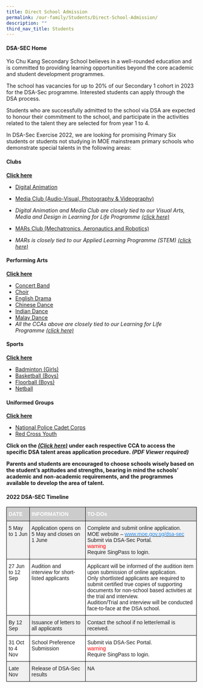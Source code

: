 ```yaml
---
title: Direct School Admission
permalink: /our-family/Students/Direct-School-Admission/
description: ""
third_nav_title: Students
---
```

#### **DSA-SEC Home**

Yio Chu Kang Secondary School believes in a well-rounded education and is committed to providing learning opportunities beyond the core academic and student development programmes.

The school has vacancies for up to 20% of our Secondary 1 cohort in 2023 for the DSA-Sec programme. Interested students can apply through the DSA process.

Students who are successfully admitted to the school via DSA are expected to honour their commitment to the school, and participate in the activities related to the talent they are selected for from year 1 to 4.

In DSA-Sec Exercise 2022, we are looking for promising Primary Six students or students not studying in MOE mainstream primary schools who demonstrate special talents in the following areas:

#### **Clubs**
**[Click here](/files/Students/Direct%20School%20Admission/2%20DIRECT%20SCHOOL%20ADMISSION%20for%20CLUBS.pdf)**
*   [Digital Animation](https://yiochukangsec-moe-edu-sg-admin.cwp.sg/our-curriculum/non-academic-programmes/co-curricular-activities/clubs/digital-animation-club)
*   [Media Club (Audio-Visual, Photography & Videography)](https://yiochukangsec-moe-edu-sg-admin.cwp.sg/our-curriculum/non-academic-programmes/co-curricular-activities/clubs/media-club-audio-visual-photography-n-videography)
*   _Digital Animation and Media Club are closely tied to our Visual Arts, Media and Design in Learning for Life Programme [(click here)](https://yiochukangsec.moe.edu.sg/our-curriculum/distinctive-programmes/learning-for-life-programme)_
    
*   [MARs Club (Mechatronics, Aeronautics and Robotics)](https://yiochukangsec-moe-edu-sg-admin.cwp.sg/our-curriculum/non-academic-programmes/co-curricular-activities/clubs/mars-club-mechatronics-aeronautics-and-robotics)
*   _MARs is closely tied to our Applied Learning Programme (STEM) [(click here)](https://yiochukangsec.moe.edu.sg/our-curriculum/distinctive-programmes/applied-learning-programme)_

#### **Performing Arts**
**[Click here](/files/Students/Direct%20School%20Admission/3%20DIRECT%20SCHOOL%20ADMISSION%20%20FOR%20Performing%20Arts.pdf)**

*   [Concert Band](https://yiochukangsec.moe.edu.sg/our-curriculum/non-academic-programmes/co-curricular-activities/performing-arts/concert-band)
*   [Choir](https://yiochukangsec.moe.edu.sg/our-curriculum/non-academic-programmes/co-curricular-activities/performing-arts/choir)
*   [English Drama](https://yiochukangsec.moe.edu.sg/our-curriculum/non-academic-programmes/co-curricular-activities/performing-arts/english-drama)
*   [Chinese Dance](https://yiochukangsec.moe.edu.sg/our-curriculum/non-academic-programmes/co-curricular-activities/performing-arts/chinese-dance)
*   [Indian Dance](https://yiochukangsec.moe.edu.sg/our-curriculum/non-academic-programmes/co-curricular-activities/performing-arts/indian-dance)
*   [Malay Dance](https://yiochukangsec.moe.edu.sg/our-curriculum/non-academic-programmes/co-curricular-activities/performing-arts/malay-dance)
*   _All the CCAs above are closely tied to our Learning for Life Programme [(click here)](https://yiochukangsec.moe.edu.sg/our-curriculum/distinctive-programmes/learning-for-life-programme)_

#### **Sports**
**[Click here](/files/Students/Direct%20School%20Admission/4%20DIRECT%20SCHOOL%20ADMISSION%20for%20SPORTS.pdf)**
*   [Badminton (Girls)](https://yiochukangsec.moe.edu.sg/our-curriculum/non-academic-programmes/co-curricular-activities/physical-sports/badminton-boys-n-girls)
*   [Basketball (Boys)](https://yiochukangsec.moe.edu.sg/our-curriculum/non-academic-programmes/co-curricular-activities/physical-sports/basketball-boys)
*   [Floorball (Boys)](https://yiochukangsec.moe.edu.sg/our-curriculum/non-academic-programmes/co-curricular-activities/physical-sports/floorball-boys)
*   [Netball](https://yiochukangsec.moe.edu.sg/our-curriculum/non-academic-programmes/co-curricular-activities/physical-sports/netball)

#### **Uniformed Groups**
**[Click here](/files/Students/Direct%20School%20Admission/5%20DIRECT%20SCHOOL%20ADMISSION%20for%20UGs.pdf)**
*   [National Police Cadet Corps](https://yiochukangsec.moe.edu.sg/our-curriculum/non-academic-programmes/co-curricular-activities/uniformed-groups/npcc)
*   [Red Cross Youth](https://yiochukangsec.moe.edu.sg/our-curriculum/non-academic-programmes/co-curricular-activities/uniformed-groups/red-cross-youth)

**Click on the _[(Click here)](https://yiochukangsec.moe.edu.sg/our-family/students/direct-school-admission#)_ under each respective CCA to access the specific DSA talent areas application procedure. _(PDF Viewer required)_**

**Parents and students are encouraged to choose schools wisely based on the student’s aptitudes and strengths, bearing in mind the schools’ academic and non-academic requirements, and the programmes available to develop the area of talent.**

#### **2022 DSA-SEC Timeline**

<style type="text/css">
.tg  {border-collapse:collapse;border-spacing:0;}
.tg td{border-color:black;border-style:solid;border-width:1px;font-family:Arial, sans-serif;font-size:14px;
  overflow:hidden;padding:10px 5px;word-break:normal;}
.tg th{border-color:black;border-style:solid;border-width:1px;font-family:Arial, sans-serif;font-size:14px;
  font-weight:normal;overflow:hidden;padding:10px 5px;word-break:normal;}
.tg .tg-moqs{background-color:#CCC;color:#FFF;font-weight:bold;text-align:left;vertical-align:top}
.tg .tg-jikt{background-color:#F1F1F1;text-align:left;vertical-align:top}
.tg .tg-ktyi{background-color:#FFF;text-align:left;vertical-align:top}
</style>
<table class="tg">
<thead>
  <tr>
    <th class="tg-moqs">DATE</th>
    <th class="tg-moqs">INFORMATION</th>
    <th class="tg-moqs">TO-DOs</th>
  </tr>
</thead>
<tbody>
  <tr>
    <td class="tg-jikt">5 May to 1 Jun</td>
    <td class="tg-jikt">Application opens on 5 May and closes on 1 June</td>
    <td class="tg-jikt">Complete and submit online application.<br>MOE website – <a href="https://www.moe.gov.sg/secondary/dsa"><span style="text-decoration:none;color:#1E87F0;background-color:transparent">www.moe.gov.sg/dsa-sec</span></a><br>Submit via DSA-Sec Portal.<br><span style="font-weight:normal;font-style:normal;color:red">warning</span><br>Require SingPass to login.</td>
  </tr>
  <tr>
    <td class="tg-ktyi">27 Jun to 12 Sep</td>
    <td class="tg-ktyi">Audition and interview for short-listed applicants</td>
    <td class="tg-ktyi">Applicant will be informed of the audition item upon submission of online application.<br>Only shortlisted applicants are required to submit certified true copies of supporting documents for non-school based activities at the trial and interview.<br>Audition/Trial and interview will be conducted face-to-face at the DSA school.</td>
  </tr>
  <tr>
    <td class="tg-jikt">By 12 Sep</td>
    <td class="tg-jikt">Issuance of letters to all applicants</td>
    <td class="tg-jikt">Contact the school if no letter/email is received.</td>
  </tr>
  <tr>
    <td class="tg-ktyi">31 Oct to 4 Nov</td>
    <td class="tg-ktyi">School Preference Submission</td>
    <td class="tg-ktyi">Submit via DSA-Sec Portal.<br><span style="font-weight:normal;font-style:normal;color:red">warning</span><br>Require SingPass to login.</td>
  </tr>
  <tr>
    <td class="tg-jikt">Late Nov</td>
    <td class="tg-jikt">Release of DSA-Sec results</td>
    <td class="tg-jikt">NA</td>
  </tr>
</tbody>
</table>
